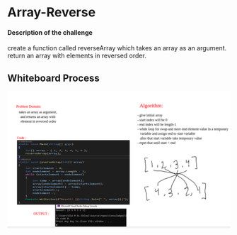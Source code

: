 # Array-Reverse

#### Description of the challenge
create a function called reverseArray which takes an array as an argument. 
return an array with elements in reversed order.

## Whiteboard Process

![Whiteboard](Whiteboard.png)
